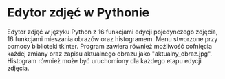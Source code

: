 # Edytor zdjęć w Pythonie
Edytor zdjęć w języku Python z 16 funkcjami edycji pojedynczego zdjęcia, 16 funkcjami mieszania obrazów oraz histogramem. Menu stworzone przy pomocy biblioteki tkinter. Program zawiera również możliwość cofnięcia każdej zmiany oraz zapisu aktualnego obrazu jako "aktualny_obraz.jpg". Histogram również może być uruchomiony dla każdego etapu edycji zdjęcia.
